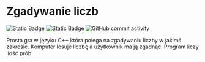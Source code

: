 # Zgadywanie liczb</br>

<img alt="Static Badge" src="https://img.shields.io/badge/Gra-ba0000?style=for-the-badge">  <img alt="Static Badge" src="https://img.shields.io/badge/Random-%23330066?style=for-the-badge">
<img alt="GitHub commit activity" src="https://img.shields.io/github/commit-activity/t/AndreansxTech/zgadywanko-liczb?style=for-the-badge"> </br>

Prosta gra w języku C++ która polega na zgadywaniu liczby w jakimś zakresie. Komputer losuje liczbę a użytkownik ma ją zgadnąć. Program liczy ilość prób. 

